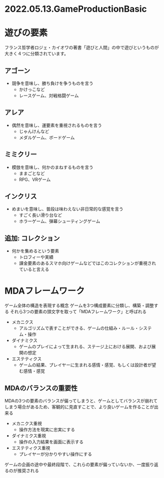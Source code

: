 # 2022.05.13.GameProductionBasic
# 遊びの要素
フランス哲学者ロジェ・カイオワの著書「遊びと人間」の中で遊びというものが大きく４つに分類されています。

## アゴーン
- 競争を意味し、勝ち負けを争うものを言う
  - かけっこなど
  - レースゲーム、対戦格闘ゲーム

## アレア
- 偶然を意味し、運要素を重視されるものを言う
  - じゃんけんなど
  - メダルゲーム、ボードゲーム

## ミミクリー
- 模倣を意味し、何かのまねするものを言う
  - ままごとなど
  - RPG、VRゲーム

## インクリス
- めまいを意味し、普段は味わえない非日常的な感覚を言う
  - すごく長い滑り台など
  - ホラーゲーム、弾幕シューティングゲーム

## 追加: コレクション
- 何かを集めるという要素
  - トロフィーや実績
  - 課金要素のあるスマホ向けゲームなどではこのコレクションが重視されていると言える

# MDAフレームワーク
ゲーム全体の構造を表現する概念
ゲームを3つ構成要素に分類し、構築・調整する
それら3つの要素の頭文字を取って「MDAフレームワーク」と呼ばれる

- メカニクス
  - アルゴリズムで表すことができる、ゲームの仕組み・ルール・システム・操作
- ダイナミクス
  - ゲームのプレイによって生まれる、ステージ上における展開、および展開の想定
- エステティクス
  - ゲームの結果、プレイヤーに生まれる感情・感覚、もしくは設計者が望む感情・感覚

## MDAのバランスの重要性
MDAの3つの要素のバランスが偏ってしまうと、ゲームとしてバランスが崩れてしまう場合があるため、客観的に見直すことで、より良いゲームを作ることが出来る

- メカニクス重視
  - 操作方法を現実に忠実にする
- ダイナミクス重視
  - 操作の入力結果を画面に表示する
- エステティクス重視
  - プレイヤーが分かりやすい操作にする

ゲームの企画の途中や最終段階で、これらの要素が偏っていないか、一度振り返るのが推奨される
